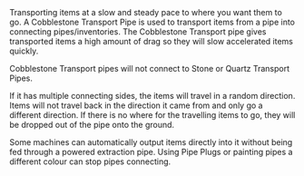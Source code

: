 <lore>
Transporting items at a slow and steady pace to where you want them to go.
</lore>
<no_lore>
A Cobblestone Transport Pipe is used to transport items from a pipe into connecting pipes/inventories.
</no_lore>

<recipes stack="buildcrafttransport:pipe_items_cobblestone_colorless"/>

<chapter name="Pipe Mechanics"/>
The Cobblestone Transport pipe gives transported items a high amount of drag so they will slow accelerated items quickly.

Cobblestone Transport pipes will not connect to Stone or Quartz Transport Pipes.

If it has multiple connecting sides, the items will travel in a random direction.
Items will not travel back in the direction it came from and only go a different direction.
If there is no where for the travelling items to go, they will be dropped out of the pipe onto the ground.

Some machines can automatically output items directly into it without being fed through a powered extraction pipe.
Using Pipe Plugs or painting pipes a different colour can stop pipes connecting.

<usages stack="buildcrafttransport:pipe_items_cobblestone_colorless"/>